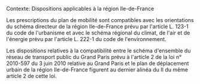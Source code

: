 Contexte: Dispositions applicables à la région Ile-de-France

Les prescriptions du plan de mobilité sont compatibles avec les orientations du schéma directeur de la région Ile-de-France prévu par l'article L. 123-1 du code de l'urbanisme et avec le schéma régional du climat, de l'air et de l'énergie prévu par l'article L. 222-1 du code de l'environnement.

Les dispositions relatives à la compatibilité entre le schéma d'ensemble du réseau de transport public du Grand Paris prévu à l'article 2 de la loi n° 2010-597 du 3 juin 2010 relative au Grand Paris et le plan de déplacement urbain de la région Ile-de-France figurent au dernier alinéa du II du même article 2 de cette loi.